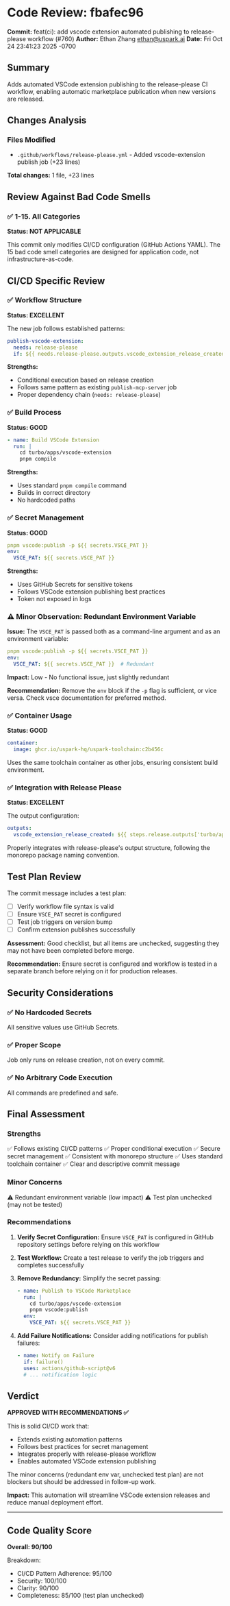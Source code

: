 # Code Review: fbafec96

**Commit:** feat(ci): add vscode extension automated publishing to release-please workflow (#760)
**Author:** Ethan Zhang <ethan@uspark.ai>
**Date:** Fri Oct 24 23:41:23 2025 -0700

## Summary

Adds automated VSCode extension publishing to the release-please CI workflow, enabling automatic marketplace publication when new versions are released.

## Changes Analysis

### Files Modified
- `.github/workflows/release-please.yml` - Added vscode-extension publish job (+23 lines)

**Total changes:** 1 file, +23 lines

## Review Against Bad Code Smells

### ✅ 1-15. All Categories
**Status: NOT APPLICABLE**

This commit only modifies CI/CD configuration (GitHub Actions YAML). The 15 bad code smell categories are designed for application code, not infrastructure-as-code.

## CI/CD Specific Review

### ✅ Workflow Structure
**Status: EXCELLENT**

The new job follows established patterns:
```yaml
publish-vscode-extension:
  needs: release-please
  if: ${{ needs.release-please.outputs.vscode_extension_release_created == 'true' }}
```

**Strengths:**
- Conditional execution based on release creation
- Follows same pattern as existing `publish-mcp-server` job
- Proper dependency chain (`needs: release-please`)

### ✅ Build Process
**Status: GOOD**

```yaml
- name: Build VSCode Extension
  run: |
    cd turbo/apps/vscode-extension
    pnpm compile
```

**Strengths:**
- Uses standard `pnpm compile` command
- Builds in correct directory
- No hardcoded paths

### ✅ Secret Management
**Status: GOOD**

```yaml
pnpm vscode:publish -p ${{ secrets.VSCE_PAT }}
env:
  VSCE_PAT: ${{ secrets.VSCE_PAT }}
```

**Strengths:**
- Uses GitHub Secrets for sensitive tokens
- Follows VSCode extension publishing best practices
- Token not exposed in logs

### ⚠️ Minor Observation: Redundant Environment Variable

**Issue:**
The `VSCE_PAT` is passed both as a command-line argument and as an environment variable:
```yaml
pnpm vscode:publish -p ${{ secrets.VSCE_PAT }}
env:
  VSCE_PAT: ${{ secrets.VSCE_PAT }}  # Redundant
```

**Impact:** Low - No functional issue, just slightly redundant

**Recommendation:** Remove the `env` block if the `-p` flag is sufficient, or vice versa. Check vsce documentation for preferred method.

### ✅ Container Usage
**Status: GOOD**

```yaml
container:
  image: ghcr.io/uspark-hq/uspark-toolchain:c2b456c
```

Uses the same toolchain container as other jobs, ensuring consistent build environment.

### ✅ Integration with Release Please
**Status: EXCELLENT**

The output configuration:
```yaml
outputs:
  vscode_extension_release_created: ${{ steps.release.outputs['turbo/apps/vscode-extension--release_created'] }}
```

Properly integrates with release-please's output structure, following the monorepo package naming convention.

## Test Plan Review

The commit message includes a test plan:
- [ ] Verify workflow file syntax is valid
- [ ] Ensure `VSCE_PAT` secret is configured
- [ ] Test job triggers on version bump
- [ ] Confirm extension publishes successfully

**Assessment:** Good checklist, but all items are unchecked, suggesting they may not have been completed before merge.

**Recommendation:** Ensure secret is configured and workflow is tested in a separate branch before relying on it for production releases.

## Security Considerations

### ✅ No Hardcoded Secrets
All sensitive values use GitHub Secrets.

### ✅ Proper Scope
Job only runs on release creation, not on every commit.

### ✅ No Arbitrary Code Execution
All commands are predefined and safe.

## Final Assessment

### Strengths
✅ Follows existing CI/CD patterns
✅ Proper conditional execution
✅ Secure secret management
✅ Consistent with monorepo structure
✅ Uses standard toolchain container
✅ Clear and descriptive commit message

### Minor Concerns
⚠️ Redundant environment variable (low impact)
⚠️ Test plan unchecked (may not be tested)

### Recommendations

1. **Verify Secret Configuration:** Ensure `VSCE_PAT` is configured in GitHub repository settings before relying on this workflow

2. **Test Workflow:** Create a test release to verify the job triggers and completes successfully

3. **Remove Redundancy:** Simplify the secret passing:
   ```yaml
   - name: Publish to VSCode Marketplace
     run: |
       cd turbo/apps/vscode-extension
       pnpm vscode:publish
     env:
       VSCE_PAT: ${{ secrets.VSCE_PAT }}
   ```

4. **Add Failure Notifications:** Consider adding notifications for publish failures:
   ```yaml
   - name: Notify on Failure
     if: failure()
     uses: actions/github-script@v6
     # ... notification logic
   ```

## Verdict

**APPROVED WITH RECOMMENDATIONS ✅**

This is solid CI/CD work that:
- Extends existing automation patterns
- Follows best practices for secret management
- Integrates properly with release-please workflow
- Enables automated VSCode extension publishing

The minor concerns (redundant env var, unchecked test plan) are not blockers but should be addressed in follow-up work.

**Impact:** This automation will streamline VSCode extension releases and reduce manual deployment effort.

---

## Code Quality Score

**Overall: 90/100**

Breakdown:
- CI/CD Pattern Adherence: 95/100
- Security: 100/100
- Clarity: 90/100
- Completeness: 85/100 (test plan unchecked)
